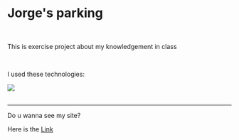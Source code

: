 <h1>Jorge's parking</h1><br>
<p>This is exercise project about my knowledgement in class</p><br>

<p>I used these technologies:</p>

<div>
    <img src="https://skillicons.dev/icons?i=html,css,react">
</div><br>

<hr>

<p>Do u wanna see my site?</p>
<p>Here is the <a href="" target="_blank">Link</a></p>
